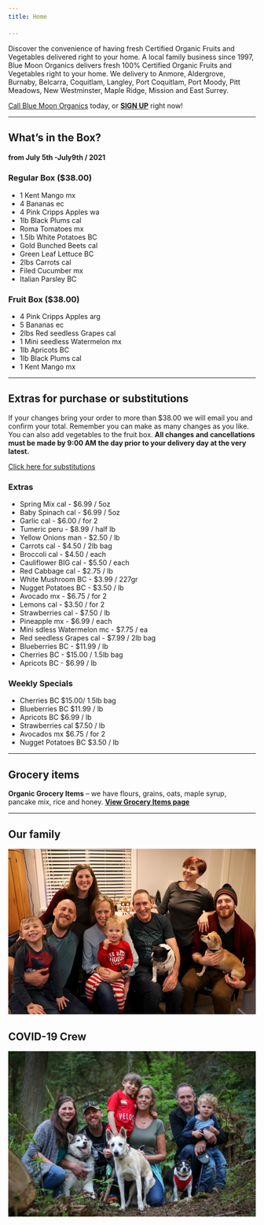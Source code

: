 ```yaml
---
title: Home

---
```

Discover the convenience of having fresh Certified Organic Fruits and Vegetables delivered right to your home. A local family business since 1997, Blue Moon Organics delivers fresh 100% Certified Organic Fruits and Vegetables right to your home. We delivery to Anmore, Aldergrove, Burnaby, Belcarra, Coquitlam, Langley, Port Coquitlam, Port Moody, Pitt Meadows, New Westminster, Maple Ridge, Mission and East Surrey.

[Call Blue Moon Organics](/contact) today, or [**SIGN UP**](/sign-up) right now!

***

## What’s in the Box?

#### **from  July 5th -July9th / 2021**

### Regular Box ($38.00)

* 1 Kent Mango  mx
* 4 Bananas  ec
* 4 Pink Cripps Apples  wa
* 1lb Black Plums  cal
* Roma Tomatoes  mx
* 1.5lb White Potatoes  BC
* Gold Bunched Beets  cal
* Green Leaf Lettuce  BC
* 2lbs Carrots  cal
* Filed Cucumber  mx
* Italian Parsley  BC

### Fruit Box ($38.00)

* 4 Pink Cripps Apples  arg
* 5 Bananas  ec
* 2lbs Red seedless Grapes cal
* 1 Mini seedless Watermelon  mx
* 1lb Apricots  BC
* 1lb Black Plums  cal
* 1 Kent Mango  mx

***

## Extras for purchase or substitutions

If your changes bring your order to more than $38.00 we will email you and confirm your total. Remember you can make as many changes as you like. You can also add vegetables to the fruit box. **All changes and cancellations must be made by 9:00 AM the day prior to your delivery day at the very latest.**

[Click here for substitutions](/substitutions "Click here for substitutions")

### Extras

* Spring Mix cal  -  $6.99 / 5oz
* Baby Spinach cal  -  $6.99 / 5oz
* Garlic  cal - $6.00 / for 2
* Tumeric  peru - $8.99 / half lb
* Yellow Onions man - $2.50 / lb
* Carrots  cal - $4.50 / 2lb bag
* Broccoli  cal - $4.50 / each
* Cauliflower BIG  cal - $5.50 / each
* Red Cabbage  cal - $2.75 / lb
* White Mushroom BC - $3.99 / 227gr
* Nugget Potatoes BC - $3.50 / lb
* Avocado  mx - $6.75 / for 2
* Lemons  cal - $3.50 / for 2
* Strawberries  cal - $7.50 / lb
* Pineapple  mx  - $6.99 / each
* Mini sdless Watermelon mc - $7.75 / ea
* Red seedless Grapes cal - $7.99 / 2lb bag
* Blueberries  BC - $11.99 / lb
* Cherries  BC -  $15.00 / 1.5lb bag
* Apricots  BC -  $6.99 / lb

### Weekly Specials

* Cherries  BC   $15.00/ 1.5lb bag
* Blueberries  BC   $11.99 / lb
* Apricots  BC   $6.99 / lb
* Strawberries cal  $7.50 / lb
* Avocados  mx   $6.75 / for 2
* Nugget Potatoes  BC   $3.50 / lb

***

## Grocery items

**Organic Grocery Items** – we have flours, grains, oats, maple syrup, pancake mix, rice and honey. [**View Grocery Items page**](/groceries)

***

## Our family

![Our family.](./uploads/IMG_1376-copy.jpg "Our family")

## COVID-19 Crew

![COVID-19 crew.](./uploads/covid.jpg "COVID-19 crew")